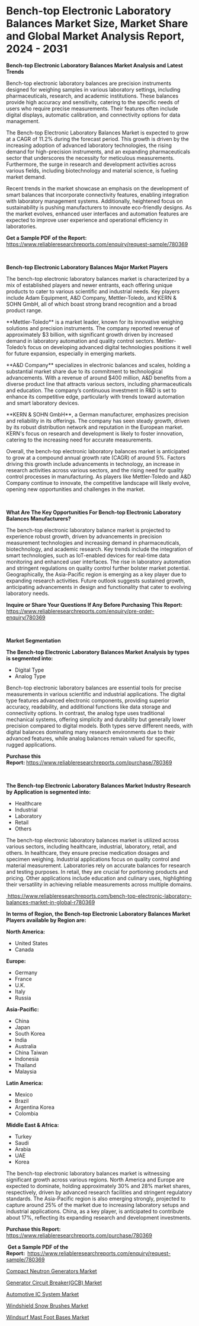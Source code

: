 <p><h1>Bench-top Electronic Laboratory Balances Market Size, Market Share and Global Market Analysis Report, 2024 - 2031</h1></p><p><strong>Bench-top Electronic Laboratory Balances Market Analysis and Latest Trends</strong></p>
<p><p>Bench-top electronic laboratory balances are precision instruments designed for weighing samples in various laboratory settings, including pharmaceuticals, research, and academic institutions. These balances provide high accuracy and sensitivity, catering to the specific needs of users who require precise measurements. Their features often include digital displays, automatic calibration, and connectivity options for data management.</p><p>The Bench-top Electronic Laboratory Balances Market is expected to grow at a CAGR of 11.2% during the forecast period. This growth is driven by the increasing adoption of advanced laboratory technologies, the rising demand for high-precision instruments, and an expanding pharmaceuticals sector that underscores the necessity for meticulous measurements. Furthermore, the surge in research and development activities across various fields, including biotechnology and material science, is fueling market demand. </p><p>Recent trends in the market showcase an emphasis on the development of smart balances that incorporate connectivity features, enabling integration with laboratory management systems. Additionally, heightened focus on sustainability is pushing manufacturers to innovate eco-friendly designs. As the market evolves, enhanced user interfaces and automation features are expected to improve user experience and operational efficiency in laboratories.</p></p>
<p><strong>Get a Sample PDF of the Report:&nbsp;</strong> <a href="https://www.reliableresearchreports.com/enquiry/request-sample/780369?utm_campaign=114&utm_medium=2&utm_source=Github&utm_content=ia&utm_term=15102024&utm_id=bench-top-electronic-laboratory-balances">https://www.reliableresearchreports.com/enquiry/request-sample/780369</a></p>
<p>&nbsp;</p>
<p><strong>Bench-top Electronic Laboratory Balances Major Market Players</strong></p>
<p><p>The bench-top electronic laboratory balances market is characterized by a mix of established players and newer entrants, each offering unique products to cater to various scientific and industrial needs. Key players include Adam Equipment, A&D Company, Mettler-Toledo, and KERN & SOHN GmbH, all of which boast strong brand recognition and a broad product range.</p><p>**Mettler-Toledo** is a market leader, known for its innovative weighing solutions and precision instruments. The company reported revenue of approximately $3 billion, with significant growth driven by increased demand in laboratory automation and quality control sectors. Mettler-Toledo’s focus on developing advanced digital technologies positions it well for future expansion, especially in emerging markets.</p><p>**A&D Company** specializes in electronic balances and scales, holding a substantial market share due to its commitment to technological advancements. With a revenue of around $400 million, A&D benefits from a diverse product line that attracts various sectors, including pharmaceuticals and education. The company’s continuous investment in R&D is set to enhance its competitive edge, particularly with trends toward automation and smart laboratory devices.</p><p>**KERN & SOHN GmbH**, a German manufacturer, emphasizes precision and reliability in its offerings. The company has seen steady growth, driven by its robust distribution network and reputation in the European market. KERN's focus on research and development is likely to foster innovation, catering to the increasing need for accurate measurements.</p><p>Overall, the bench-top electronic laboratory balances market is anticipated to grow at a compound annual growth rate (CAGR) of around 5%. Factors driving this growth include advancements in technology, an increase in research activities across various sectors, and the rising need for quality control processes in manufacturing. As players like Mettler-Toledo and A&D Company continue to innovate, the competitive landscape will likely evolve, opening new opportunities and challenges in the market.</p></p>
<p>&nbsp;</p>
<p><strong>What Are The Key Opportunities For Bench-top Electronic Laboratory Balances Manufacturers?</strong></p>
<p><p>The bench-top electronic laboratory balance market is projected to experience robust growth, driven by advancements in precision measurement technologies and increasing demand in pharmaceuticals, biotechnology, and academic research. Key trends include the integration of smart technologies, such as IoT-enabled devices for real-time data monitoring and enhanced user interfaces. The rise in laboratory automation and stringent regulations on quality control further bolster market potential. Geographically, the Asia-Pacific region is emerging as a key player due to expanding research activities. Future outlook suggests sustained growth, anticipating advancements in design and functionality that cater to evolving laboratory needs.</p></p>
<p><strong>Inquire or Share Your Questions If Any Before Purchasing This Report:</strong> <a href="https://www.reliableresearchreports.com/enquiry/pre-order-enquiry/780369?utm_campaign=114&utm_medium=2&utm_source=Github&utm_content=ia&utm_term=15102024&utm_id=bench-top-electronic-laboratory-balances">https://www.reliableresearchreports.com/enquiry/pre-order-enquiry/780369</a></p>
<p>&nbsp;</p>
<p><strong>Market Segmentation</strong></p>
<p><strong>The Bench-top Electronic Laboratory Balances Market Analysis by types is segmented into:</strong></p>
<p><ul><li>Digital Type</li><li>Analog Type</li></ul></p>
<p><p>Bench-top electronic laboratory balances are essential tools for precise measurements in various scientific and industrial applications. The digital type features advanced electronic components, providing superior accuracy, readability, and additional functions like data storage and connectivity options. In contrast, the analog type uses traditional mechanical systems, offering simplicity and durability but generally lower precision compared to digital models. Both types serve different needs, with digital balances dominating many research environments due to their advanced features, while analog balances remain valued for specific, rugged applications.</p></p>
<p><strong>Purchase this Report:&nbsp;</strong><a href="https://www.reliableresearchreports.com/purchase/780369?utm_campaign=114&utm_medium=2&utm_source=Github&utm_content=ia&utm_term=15102024&utm_id=bench-top-electronic-laboratory-balances">https://www.reliableresearchreports.com/purchase/780369</a></p>
<p>&nbsp;</p>
<p><strong>The Bench-top Electronic Laboratory Balances Market Industry Research by Application is segmented into:</strong></p>
<p><ul><li>Healthcare</li><li>Industrial</li><li>Laboratory</li><li>Retail</li><li>Others</li></ul></p>
<p><p>The bench-top electronic laboratory balances market is utilized across various sectors, including healthcare, industrial, laboratory, retail, and others. In healthcare, they ensure precise medication dosages and specimen weighing. Industrial applications focus on quality control and material measurement. Laboratories rely on accurate balances for research and testing purposes. In retail, they are crucial for portioning products and pricing. Other applications include education and culinary uses, highlighting their versatility in achieving reliable measurements across multiple domains.</p></p>
<p><a href="https://www.reliableresearchreports.com/bench-top-electronic-laboratory-balances-market-in-global-r780369?utm_campaign=114&utm_medium=2&utm_source=Github&utm_content=ia&utm_term=15102024&utm_id=bench-top-electronic-laboratory-balances">&nbsp;https://www.reliableresearchreports.com/bench-top-electronic-laboratory-balances-market-in-global-r780369</a></p>
<p><strong>In terms of Region, the Bench-top Electronic Laboratory Balances Market Players available by Region are:</strong></p>
<p>
    <p> <strong> North America: </strong>
        <ul>
            <li>United States</li>
            <li>Canada</li>
        </ul>
        </p> 
    <p> <strong> Europe: </strong>
        <ul>
            <li>Germany</li>
            <li>France</li>
            <li>U.K.</li>
            <li>Italy</li>
            <li>Russia</li>
        </ul>
        </p> 
    <p> <strong> Asia-Pacific: </strong>
        <ul>
            <li>China</li>
            <li>Japan</li>
            <li>South Korea</li>
            <li>India</li>
            <li>Australia</li>
            <li>China Taiwan</li>
            <li>Indonesia</li>
            <li>Thailand</li>
            <li>Malaysia</li>
        </ul>
        </p> 
    <p> <strong> Latin America: </strong>
        <ul>
            <li>Mexico</li>
            <li>Brazil</li>
            <li>Argentina Korea</li>
            <li>Colombia</li>
        </ul>
        </p> 
    <p> <strong> Middle East & Africa: </strong>
        <ul>
            <li>Turkey</li>
            <li>Saudi</li>
            <li>Arabia</li>
            <li>UAE</li>
            <li>Korea</li>
        </ul>
    </p>
    </p>
<p><p>The bench-top electronic laboratory balances market is witnessing significant growth across various regions. North America and Europe are expected to dominate, holding approximately 30% and 28% market shares, respectively, driven by advanced research facilities and stringent regulatory standards. The Asia-Pacific region is also emerging strongly, projected to capture around 25% of the market due to increasing laboratory setups and industrial applications. China, as a key player, is anticipated to contribute about 17%, reflecting its expanding research and development investments.</p></p>
<p><strong>Purchase this Report: </strong><a href="https://www.reliableresearchreports.com/purchase/780369?utm_campaign=114&utm_medium=2&utm_source=Github&utm_content=ia&utm_term=15102024&utm_id=bench-top-electronic-laboratory-balances">https://www.reliableresearchreports.com/purchase/780369</a></p>
<p>&nbsp;<strong>Get a Sample PDF of the Report:&nbsp;&nbsp;</strong><a href="https://www.reliableresearchreports.com/enquiry/request-sample/780369?utm_campaign=114&utm_medium=2&utm_source=Github&utm_content=ia&utm_term=15102024&utm_id=bench-top-electronic-laboratory-balances">https://www.reliableresearchreports.com/enquiry/request-sample/780369</a></p>
<p><strong></strong></p>
<p><p><a href="https://issuu.com/reportprime-2/docs/compact-neutron-generators-market-s_b2af0847214f69?utm_campaign=114&utm_medium=2&utm_source=Github&utm_content=ia&utm_term=15102024&utm_id=bench-top-electronic-laboratory-balances">Compact Neutron Generators Market</a></p><p><a href="https://www.linkedin.com/pulse/evolution-generator-circuit-breakergcb-market-key-7neof?utm_campaign=114&utm_medium=2&utm_source=Github&utm_content=ia&utm_term=15102024&utm_id=bench-top-electronic-laboratory-balances">Generator Circuit Breaker(GCB) Market</a></p><p><a href="https://www.linkedin.com/pulse/automotive-ic-system-market-global-share-ranking-overall-9u0if?utm_campaign=114&utm_medium=2&utm_source=Github&utm_content=ia&utm_term=15102024&utm_id=bench-top-electronic-laboratory-balances">Automotive IC System Market</a></p><p><a href="https://github.com/rahu1506/Market-Research-Report-List-6/blob/main/windshield-snow-brushes-market.md?utm_campaign=114&utm_medium=2&utm_source=Github&utm_content=ia&utm_term=15102024&utm_id=bench-top-electronic-laboratory-balances">Windshield Snow Brushes Market</a></p><p><a href="https://github.com/MonroeBullock54/Market-Research-Report-List-1/blob/main/windsurf-mast-foot-bases-market.md?utm_campaign=114&utm_medium=2&utm_source=Github&utm_content=ia&utm_term=15102024&utm_id=bench-top-electronic-laboratory-balances">Windsurf Mast Foot Bases Market</a></p></p>